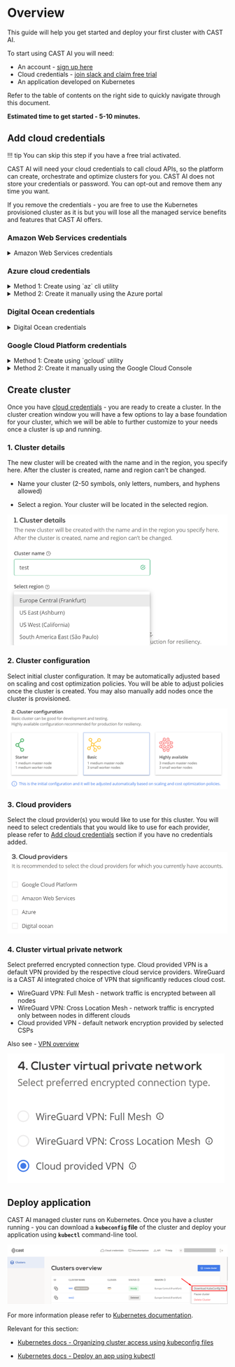 # Overview

This guide will help you get started and deploy your first cluster with CAST AI.

To start using CAST AI you will need:

- An account - [sign up here](https://console.cast.ai/signup)
- Cloud credentials - [join slack and claim free trial](https://join.slack.com/t/castai-community/shared_invite/zt-kxomy09z-p_tbccVJ61azObIt~GUjXQ)
- An application developed on Kubernetes

Refer to the table of contents on the right side to quickly navigate through this document.

**Estimated time to get started - 5-10 minutes.**

## Add cloud credentials

!!! tip
    You can skip this step if you have a free trial activated.

CAST AI will need your cloud credentials to call cloud APIs, so the platform can create, orchestrate and optimize clusters for you. CAST AI does not store your credentials or password. You can opt-out and remove them any time you want.

If you remove the credentials - you are free to use the Kubernetes provisioned cluster as it is but you will lose all the managed service benefits and features that CAST AI offers.

### Amazon Web Services credentials

<details>
<summary>Amazon Web Services credentials</summary>
<p>
To add AWS credentials you will need: <b>Access key ID , Secret access key</b>.
<br>
<ol>
<li>Add a new user
   <ul><li> Open <a href="https://console.aws.amazon.com">https://console.aws.amazon.com</a></li>
   <li> Open the IAM service, then go to Users and click on Add user</li>
   <li> Select <b>Programmatic access</b></li></ul>
<li>Create a new group
<br>
   <ul><li> Select the following permissions as</li>
   <li><b> AmazonVPCFullAccess, AmazonEC2FullAccess</b> and <b>IAMFullAccess</b></li>
   </ul>
<li>Paste cloud credentials
<br>
   <ul><li> Once you reach the last page ("Create user"), copy the <b>access key ID</b> and <b>secret access key</b>, and paste them to the form in CAST AI console.</li></ul>
   </ol>
   </li>
   </p>

<p><a href="ttps://docs.aws.amazon.com/eks/latest/userguide/security-iam.html#security_iam_access-manage">Documentation on AWS Identity and Access Management.</a></p>
</details>

### Azure cloud credentials

<details>
  <summary>Method 1: Create using `az` cli utility</summary>
  <h3>Prerequisites</h3>
  <ul>
    <li>(recommended) Visit <a href="https://portal.azure.com/" target="_blank">Azure Portal</a> and open Cloud Shell at the top right side of menu bar.</li>
    <li>(alternative) You can also use your local <em>az</em> cli installation.</li>
  </ul>

  <h3>Generate service principal</h3>
  
Run the script displayed below. It will create a new service principal with required roles, enable access to CAST Image
  Gallery and print your credentials json.

  ```bash
  /bin/bash -c "$(curl -fsSL https://raw.githubusercontent.com/castai/docs/main/docs/getting-started/configuring-azure-credentials/script.sh)"
  ```

  You'll see the following output:
  
  ```bash
  user@Azure:~$ /bin/bash -c "$(curl -fsSL https://raw.githubusercontent.com/castai/docs/main/docs/getting-started/configuring-azure-credentials/script.sh)"
  == Setup
  Available subscriptions:
  ID                                    NAME        IS_DEFAULT
  --                                    ----        ----------
  XXXXXXXX-XXXX-XXXX-XXXX-XXXXXXXXXXXX  Free Trial  true

  Enter subscription id: XXXXXXXX-XXXX-XXXX-XXXX-XXXXXXXXXXXX
  Press enter to continue..

  == Importing CAST.AI image gallery
  . Using existing service principal
  == Registering app
  . Creating app registration
  . Using existing service principal
  == Assigning roles to the app
  . Assigning Contributor role to CAST.AI app
  . Assigning Contributor role to CAST.AI shared images app
  --------------------------------------------------------------------------------
  Save and use the following json to onboard credentials into CAST.AI
  {
    "subscriptionId":"XXXXXXXX-XXXX-XXXX-XXXX-XXXXXXXXXXXX",
    "tenantId":"YYYYYYYY-YYYY-YYYY-YYYY-YYYYYYYYYYYY",
    "clientId":"ZZZZZZZZ-ZZZZ-ZZZZ-ZZZZ-ZZZZZZZZZZZZ",
    "clientSecret":"FX~JXqv~~~uiewDHJKDH9333d~ZZdf"
  }
  ```
  
  Copy the displayed JSON and use it in the <em>create azure cloud credentials</em> screen.
</details>

<details>
  <summary>Method 2:  Create it manually using the Azure portal</summary>
 <p>
    To add Azure credentials you will need: <b>Directory (Tenant) ID, Application (Client ID), Client Secret, Subscription ID</b>.
 <br>
 <br>
    To get started, you need to create an Active Directory (AD) service principal in your Azure account and assign the required permissions.
    <ol>
    <li>Create App registration
     <ul>
       <li> Open <a href="https://portal.azure.com">https://portal.azure.com</a></li>
       <li> Go to App registrations -> New registration -> Enter display name -> click Register.</li>
       <li> Paste in the <b>Directory (tenant) ID</b> to the form on the left side.</li>
       <li> Paste in the <b>Application (client) ID</b> to the form on the left side.</li>
       <li> Select Certificates & secrets in the left sidebar menu.</li>
       <li> Create a new client secret without expiration.</li>
       <li> Paste in the new client secret value to the form on the left side, to the <b>Client Secret</b> field.</li>
     </ul>
     </li>
    <li>Give access to the CAST AI application by requesting a sign-in using a browser
     <ul>
       <li> Accept CAST AI application.</li>
       <li> After Sign-in you should see <b>Permissions requested</b> window. Click Accept which will allow you to add the CAST AI application role.</li>
    </ul>
    </li>
    <li>Assign the roles
     <ul>
       <li> Open Subscriptions page and go to your subscription.</li>
       <li> Paste in the <b>Subscription ID</b> to the form on the left side.</li>
       <li> Select the Access Control (IAM) in the left sidebar menu.</li>
       <li> Add the role assignment with Role: Contributor, and in the Select search field type your Client Secret (created during the first step).</li>
       <li> Add another role assignment with Role: Contributor, and in the Select input field search for <b>CAST AI Shared Images</b> then click save (if the role is not visible please check previous step and try again).</li>
      </ul>
      </li>
      </ol>
     </p>

<p><a href="https://docs.microsoft.com/en-us/azure/active-directory/develop/app-objects-and-service-principals">Documentation on Azure Cloud EKS IAM Policies, Roles, and Permissions.</a></p>
</details>

### Digital Ocean credentials

<details>
  <summary>Digital Ocean credentials</summary>
 <p>
To add Digital Ocean credentials you will need: <b>Personal Access Token</b>.
<br>
To get started, you need to create a Personal Access Token and define its access permissions.
<ol>
<li>Sign into your <a href="https://cloud.digitalocean.com/">Digital Ocean</a> account
<li>Click the <b>API tab</b> on the left sidebar at the bottom
   <ul><li> <a href="https://cloud.digitalocean.com/account/api/tokens">API tokens</a></ul>
<li>Click <b>Generate New Token</b> in the Personal Access Token section
<li>Add a name and select both the <b>read</b> and <b>write</b> scopes
<li>Click <b>Generate Token</b>
<li>The token will be displayed only once under the name you gave it. Paste the token in the credentials form in CAST AI console.
</ol>
 </p>
</details>

### Google Cloud Platform credentials

<details>
  <summary>Method 1: Create using `gcloud` utility</summary>
  <p>
  <h1>Prerequisites</h1>
  <ul>
  <li> (recommended) Visit the Google Cloud Platform <https://console.cloud.google.com/> and make sure you have selected the right project. Project needs to be precreated with billing account linked (can be free $300 trial). Open Cloud Shell at the top right side of menu bar.</li>
  <li> (alternative) You can also use your local <code>gcloud</code> installation. Make sure that you have activated the right project (<code>gcloud projects list</code> and <code>gcloud config set project {{desired-project-id-here}}</code>)</li>
  </ul></p>
  <h1>Generate service account</h1>
  <p>Run the script displayed below. It will create a new service account with the required permissions, enable the required APIs, and print your service account key JSON.</p>

  <pre><code>
    bash
    /bin/bash -c "$(curl -fsSL https://raw.githubusercontent.com/castai/docs/main/docs/getting-started/configuring-gcp-credentials/script.sh)"
  </code></pre>

  <p>You will see the following output:</p>

  <pre><code>
    bash
    user@cloudshell:~ (project)$ /bin/bash -c "$(curl -fsSL https://raw.githubusercontent.com/castai/docs/main/docs/getting-started/configuring-gcp-credentials/script.sh)"

    Your active configuration is: [cloudshell-25962]
    Operation "operations/acf.p2-294512688956-58cd0d54-dde2-4db3-8114-582e01768453" finished successfully.
    Created service account [castai-credentials-1613140179].
    created key [89d0debfef9d2e83c967b65615569a24fd8cdad4] of type [json] as [castai-credentials-1613140179.json] for [castai-credentials-1613140179@project.iam.gserviceaccount.com]
    Activated service account credentials for: [castai-credentials-1613140179@project.iam.gserviceaccount.com]
    {
    "type": "service_account",
    "project_id": "project",
    "private_key_id": "xxxxxxxxxxxxxxxxxxxxxx",
    "private_key": "-----BEGIN PRIVATE KEY-----\nxxxxxxxxxxxxxxxxxxxxxx\n-----END PRIVATE KEY-----\n",
    "client_email": "castai-credentials-1613140179@project.iam.gserviceaccount.com",
    "client_id": "xxxxxxxxxxxxxxxxxxxxxx",
    "auth_uri": "https://accounts.google.com/o/oauth2/auth",
    "token_uri": "https://oauth2.googleapis.com/token",
    "auth_provider_x509_cert_url": "https://www.googleapis.com/oauth2/v1/certs",
    "client_x509_cert_url": "https://www.googleapis.com/robot/v1/metadata/x509/castai-credentials-1613140179%40project.iam.gserviceaccount.com"
    }
  </code></pre>

  <p>Copy the displayed JSON and use it in the <i>create gcp cloud credentials</i> screen.</p>
<hr>
 <h3><b>Cloud Shell will copy a selected text automatically. Do not use <code>ctrl+c</code> as <code>"private_key"</code> part of the JSON might get corrupted due to word wrapping.</b></h3>
 <hr>
  
</details>

<details>
  <summary>Method 2:  Create it manually using the Google Cloud Console</summary>
 <p>
To add GCP credentials you will need: <b>Service Account JSON</b>.
<br>
To get started, you need to create a service account in your Google Cloud Platform account and assign the required permissions.
<ol>
<li>Enable APIs for your project
<ul>
   <li> <a href="https://console.cloud.google.com/apis/api/iam.googleapis.com/overview">Identity and Access Management (IAM) API</a>
   <li> <a href="https://console.cloud.google.com/apis/api/cloudresourcemanager.googleapis.com/overview">Resource Manager API</a>
   <li> <a href="https://console.cloud.google.com/apis/api/compute.googleapis.com/overview">Compute Engine API</a>
</ul>
<li>Create Service account
<ul>
   <li> Open <a href="https://console.cloud.google.com">https://console.cloud.google.com</a>
   <li> Select IAM & Admin and go to Service accounts
   <li> Create a new service account and assign these roles
   <ul>
     <li> Compute Admin
     <li> +add another role - Service Account User
     <li> +add another role - Service Account Admin
     <li> +add another role - Role Administrator
     <li> +add another role - Service Account Key Admin
     <li> +add another role - Project IAM Admin
     </ul>
   <li> Once you have created a Service Account, open the Service Accounts list view and find your newly created account. Then click on the button in the <b>Actions</b> column and select Create key with Key type set to JSON.
   <li> After the JSON file is downloaded, copy its contents to the input field or click on the Read from file button to import the file.
   </ul></ol>
 </p>
</details>

## Create cluster

Once you have [cloud credentials](../getting-started/#add-cloud-credentials) - you are ready to create a cluster. In the cluster creation window you will have a few options to lay a base foundation for your cluster, which we will be able to further customize to your needs once a cluster is up and running.

### 1. Cluster details

The new cluster will be created with the name and in the region, you specify here.
After the cluster is created, name and region can’t be changed.

- Name your cluster (2-50 symbols, only letters, numbers, and hyphens allowed)

- Select a region. Your cluster will be located in the selected region.

![](getting-started/cluster-details.png)
  
### 2. Cluster configuration

Select initial cluster configuration. It may be automatically adjusted based on scaling and cost optimization policies. You will be able to adjust policies once the cluster is created. You may also manually add nodes once the cluster is provisioned.

![](getting-started/cluster-configuration.png)

### 3. Cloud providers

Select the cloud provider(s) you would like to use for this cluster. You will need to select credentials that you would like to use for each provider, please refer to [Add cloud credentials](../getting-started/#add-cloud-credentials) section if you have no credentials added.

![](getting-started/cloud-providers.png)

### 4. Cluster virtual private network

Select preferred encrypted connection type. Cloud provided VPN is a default VPN provided by the respective cloud service providers. WireGuard is a CAST AI integrated choice of VPN that significantly reduces cloud cost.

- WireGuard VPN: Full Mesh - network traffic is encrypted between all nodes
- WireGuard VPN: Cross Location Mesh - network traffic is encrypted only between nodes in different clouds
- Cloud provided VPN - default network encryption provided by selected CSPs

Also see - [VPN overview](../concepts/vpn-overview.md)

![](getting-started/cluster-vpn.png)

## Deploy application

CAST AI managed cluster runs on Kubernetes. Once you have a cluster running - you can download a **`kubeconfig` file** of the cluster and deploy your application using **`kubectl`** command-line tool.

![](getting-started/downloadkubeconfig.png)

For more information please refer to [Kubernetes documentation](https://kubernetes.io/docs/home/).

Relevant for this section:

- [Kubernetes docs - Organizing cluster access using kubeconfig files](https://kubernetes.io/docs/concepts/configuration/organize-cluster-access-kubeconfig/)

- [Kubernetes docs - Deploy an app using kubectl](https://kubernetes.io/docs/tutorials/kubernetes-basics/deploy-app/deploy-intro/)

